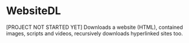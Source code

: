 # WebsiteDL
[PROJECT NOT STARTED YET] Downloads a website (HTML), contained images, scripts and videos, recursively downloads hyperlinked sites too. 
